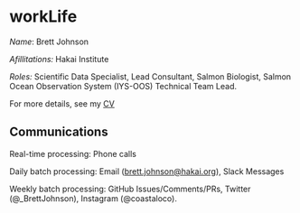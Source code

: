 # workLife

*Name*:  Brett Johnson

*Afillitations:* Hakai Institute

*Roles:* Scientific Data Specialist, Lead Consultant, Salmon Biologist, Salmon Ocean Observation System (IYS-OOS) Technical Team Lead.

For more details, see my [CV](https://github.com/Br-Johnson/CV/blob/master/cv.pdf)

## Communications

Real-time processing: Phone calls

Daily batch processing: Email (brett.johnson@hakai.org), Slack Messages

Weekly batch processing: GitHub Issues/Comments/PRs, Twitter (@_BrettJohnson), Instagram (@coastaloco).

